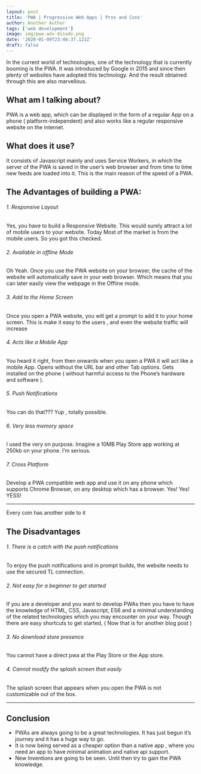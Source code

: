 ```yaml
---
layout: post
title: 'PWA | Progressive Web Apps | Pros and Cons'
author: Another Author
tags: ['web development']
image: img/pwa-adv-disadv.png
date: '2020-01-09T23:46:37.121Z'
draft: false
---
```


In the current world of technologies, one of the technology that is currently booming is the PWA. It was introduced by Google in 2015 and since then plenty of websites have adopted this technology. And the result obtained through this are also marvellous.

## What am I talking about?

PWA is a web app, which can be displayed in the form of a regular App on a phone ( platform-independent) and also works like a regular responsive website on the internet.

## What does it use?

It consists of Javascript mainly and uses Service Workers, in which the server of the PWA is saved in the user’s web browser and from time to time new feeds are loaded into it. This is the main reason of the speed of a PWA.

## The Advantages of building a PWA:

###### 1. Responsive Layout

Yes, you have to build a Responsive Website. This would surely attract a lot of mobile users to your website. Today Most of the market is from the mobile users. So you got this checked.

###### 2. Available in offline Mode

Oh Yeah. Once you use the PWA website on your browser, the cache of the website will automatically save in your web browser. Which means that you can later easily view the webpage in the Offline mode.

###### 3. Add to the Home Screen

Once you open a PWA website, you will get a prompt to add it to your home screen. This is make it easy to the users , and even the website traffic will increase

###### 4. Acts like a Mobile App

You heard it right, from then onwards when you open a PWA it will act like a mobile App. Opens without the URL bar and other Tab options. Gets installed on the phone ( without harmful access to the Phone’s hardware and software ).

###### 5. Push Notifications

You can do that??? Yup , totally possible.

###### 6. Very less memory space

I used the very on purpose. Imagine a 10MB Play Store app working at 250kb on your phone. I’m serious.

###### 7. Cross Platform

Develop a PWA compatible web app and use it on any phone which supports Chrome Browser, on any desktop which has a browser. Yes! Yes! YESS!

---

Every coin has another side to it

## The Disadvantages

###### 1. There is a catch with the push notifications

To enjoy the push notifications and in prompt builds, the website needs to use the secured TL connection.

###### 2. Not easy for a beginner to get started

If you are a developer and you want to develop PWAs then you have to have the knowledge of HTML, CSS, Javascript, ES6 and a minimal understanding of the related technologies which you may encounter on your way. Though there are easy shortcuts to get started, ( Now that is for another blog post )

###### 3. No download store presence

You cannot have a direct pwa at the Play Store or the App store.

###### 4. Cannot modify the splash screen that easily

The splash screen that appears when you open the PWA is not customizable out of the box.

---

## Conclusion

- PWAs are always going to be a great technologies. It has just begun it’s journey and it has a huge way to go.
- It is now being served as a cheaper option than a native app , where you need an app to have minimal animation and native api support.
- New Inventions are going to be seen. Until then try to gain the PWA knowledge.

